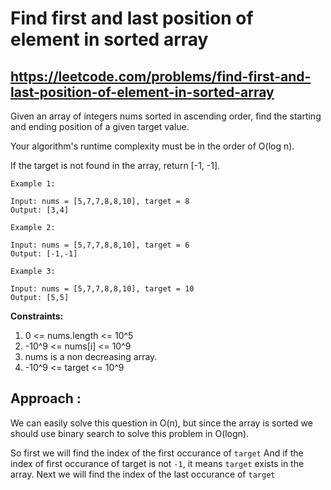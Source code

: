 # Find first and last position of element in sorted array
## https://leetcode.com/problems/find-first-and-last-position-of-element-in-sorted-array

Given an array of integers nums sorted in ascending order, find the starting and ending position of a given target value.

Your algorithm's runtime complexity must be in the order of O(log n).

If the target is not found in the array, return [-1, -1].
```
Example 1:

Input: nums = [5,7,7,8,8,10], target = 8
Output: [3,4]

Example 2:

Input: nums = [5,7,7,8,8,10], target = 6
Output: [-1,-1]

Example 3:

Input: nums = [5,7,7,8,8,10], target = 10
Output: [5,5]
```

**Constraints:**

1. 0 <= nums.length <= 10^5
2. -10^9 <= nums[i] <= 10^9
3. nums is a non decreasing array.
4. -10^9 <= target <= 10^9

## Approach :
We can easily solve this question in O(n), but since the array is sorted we should use binary search to solve this problem in O(logn).

So first we will find the index of the first occurance of `target`
And if the index of first occurance of target is not `-1`, it means `target` exists in the array.
Next we will find the index of the last occurance of `target`
